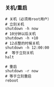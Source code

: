 ### 关机/重启

```shell
# 关机（必须用root用户）
# 立刻关机
shutdown -h now
# 10分钟以后关机
shutdown -h +10
# 12点整的时候关机
shutdown -h 12:00:00
#  等于立刻关机
halt
```

```shell
# 重启
shutdown -r now
# 等于立刻重启
reboot
```